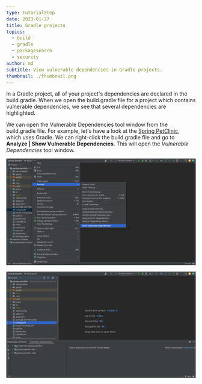 ```yaml
---
type: TutorialStep
date: 2023-01-27
title: Gradle projects
topics:
  - build
  - gradle
  - packagesearch
  - security
author: md
subtitle: View vulnerable dependencies in Gradle projects.
thumbnail: ./thumbnail.png
---
```


In a Gradle project, all of your project's dependencies are declared in the build.gradle. When we open the build.gradle file for a project which contains vulnerable dependencies, we see that several dependencies are highlighted.

We can open the Vulnerable Dependencies tool window from the build.gradle file. For example, let's have a look at the [Spring PetClinic](https://github.com/spring-projects/spring-petclinic), which uses Gradle. We can right-click the build.gradle file and go to **Analyze | Show Vulnerable Dependencies**. This will open the _Vulnerable Dependencies_ tool window.

![Open Vulnerable Dependencies tool window from build.gradle](open-from-buildgradle.png)

![Vulnerable Dependencies tool window](gradle-vulnerable-dependencies-tool-window.png)
